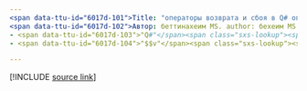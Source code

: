 ```yaml
---
<span data-ttu-id="6017d-101">Title: "операторы возврата и сбоя в Q# описании: сведения об использовании операторов" return "и" Fail "в Q# для завершения подпрограммы или программы.</span><span class="sxs-lookup"><span data-stu-id="6017d-101">title: "The return and fail statements in Q#" description: Learn about using the 'return' and 'fail' statements in Q# to end a subroutine or program.</span></span>
<span data-ttu-id="6017d-102">Автор: беттинахеим MS. author: бехеим MS. Дата: 10/07/2020 MS. Topic: статья UID: Microsoft. тактов. кшарп. ретурнсандтерминатион No-Loc:</span><span class="sxs-lookup"><span data-stu-id="6017d-102">author: bettinaheim ms.author: beheim ms.date: 10/07/2020 ms.topic: article uid: microsoft.quantum.qsharp.returnsandtermination no-loc:</span></span>
- <span data-ttu-id="6017d-103">"Q#"</span><span class="sxs-lookup"><span data-stu-id="6017d-103">"Q#"</span></span>
- <span data-ttu-id="6017d-104">"$$v"</span><span class="sxs-lookup"><span data-stu-id="6017d-104">"$$v"</span></span>

---
```


<!---
# Returns and termination in Q#
-->

[!INCLUDE [source link](~/includes/qsharp-language/Specifications/Language/2_Statements/ReturnsAndTermination.md)]

